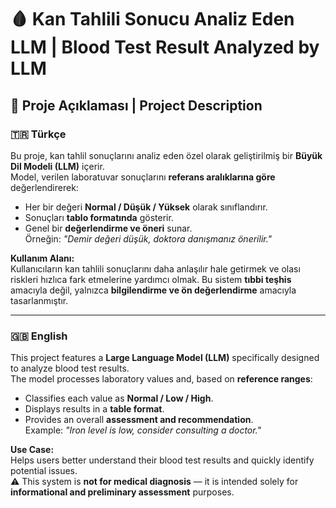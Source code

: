 # 🩸 Kan Tahlili Sonucu Analiz Eden LLM | Blood Test Result Analyzed by LLM

## 📌 Proje Açıklaması | Project Description

### 🇹🇷 Türkçe
Bu proje, kan tahlil sonuçlarını analiz eden özel olarak geliştirilmiş bir **Büyük Dil Modeli (LLM)** içerir.  
Model, verilen laboratuvar sonuçlarını **referans aralıklarına göre** değerlendirerek:

- Her bir değeri **Normal / Düşük / Yüksek** olarak sınıflandırır.
- Sonuçları **tablo formatında** gösterir.
- Genel bir **değerlendirme ve öneri** sunar.  
  Örneğin: *"Demir değeri düşük, doktora danışmanız önerilir."*

**Kullanım Alanı:**  
Kullanıcıların kan tahlili sonuçlarını daha anlaşılır hale getirmek ve olası riskleri hızlıca fark etmelerine yardımcı olmak. 
Bu sistem **tıbbi teşhis** amacıyla değil, yalnızca **bilgilendirme ve ön değerlendirme** amacıyla tasarlanmıştır.

---

### 🇬🇧 English
This project features a **Large Language Model (LLM)** specifically designed to analyze blood test results.  
The model processes laboratory values and, based on **reference ranges**:

- Classifies each value as **Normal / Low / High**.
- Displays results in a **table format**.
- Provides an overall **assessment and recommendation**.  
  Example: *"Iron level is low, consider consulting a doctor."*

**Use Case:**  
Helps users better understand their blood test results and quickly identify potential issues.  
⚠️ This system is **not for medical diagnosis** — it is intended solely for **informational and preliminary assessment** purposes.
